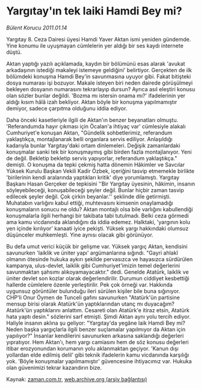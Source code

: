 # Yargıtay'ın tek laiki Hamdi Bey mi?

*Bülent Korucu 2011.01.14*

<td class="columnist-detail">
<p>Yargıtay 8. Ceza Dairesi üyesi Hamdi Yaver Aktan ismi yeniden gündemde. Yine konumu ile uyuşmayan cümlelerin yer aldığı bir ses kaydı internete düştü.</p>
<p>
<div id="haberMetinDiv">
<p>Aktan yaptığı yazılı açıklamada, kaydın bir bölümünü esas alarak 'avukat arkadaşının istediği makaleyi istemeye geldiğini' belirtiyor. Gerçekten de ilk bölümdeki konuşma Hamdi Bey'in savunmasına uyuyor gibi. Fakat bitişteki dosya numarası işi bozuyor. Makale isteyen biri neden dairede görüşülmeyi bekleyen dosyanın numarasını tekrarlayıp dursun? Ayrıca asıl eleştiri konusu olan sözler bunlar değildi. 'Bozma mı istersin onama mı?' ifadelerinin yer aldığı kısım hâlâ izah bekliyor. Aktan böyle bir konuşma yapılmamıştır demiyor, sadece çarpıtma olduğunu iddia ediyor.
<p>Daha önceki kasetleriyle ilgili de Aktan'ın benzer beyanatları olmuştu. 'Referandumda hayır çıkması için Öcalan'a ihtiyaç var' cümlesiyle alakalı Cumhuriyet'e konuşan Aktan, "Gündelik sohbetlerimiz, referandum yaklaştıkça, montajlanarak belli organlara servis ediliyor. Anlaşıldığı kadarıyla bunlar Yargıtay'daki ortam dinlemeleri. Değişik zamanlardaki konuşmalar sanki tek bir konuşmaymış gibi birden fazla montajlanıyor. Yeni de değil. Bekletip bekletip servis yapıyorlar, referandum yaklaştıkça." demişti. O konuşma da tepki çekmiş hatta dönemin Hâkimler ve Savcılar Yüksek Kurulu Başkan Vekili Kadir Özbek, içeriğini tasvip etmemekle birlikte 'birilerinin kendi aralarında yaptıkları kritik' diye yorumlamıştı. Yargıtay Başkanı Hasan Gerçeker de tepkisini ''Bir Yargıtay üyesinin, hâkimin, insanın söyleyebileceği, konuşabileceği şeyler değil. Bunlar hiçbir zaman tasvip edilecek şeyler değil. Çok çirkin beyanlar.'' şeklinde dile getirmişti. Muhatabın varlığını kabul ettiği, muhtevasını kimsenin onaylamadığı konuşmaların sonucu ne oldu? Aktan montajlı olsa bile varlığını kabullendiği konuşmalarla ilgili herhangi bir takibata tabi tutulmadı. Belki ceza görmedi ama kamu vicdanında aklandığını da iddia edemez. Halktaki, 'yargının kolu yen içinde kırılıyor' kanaati iyice pekişti. Yüksek yargı hakkındaki olumsuz düşünceler muhkemleşti. Yine aynısı olacak gibi görünüyor.
<p>Bu defa umut verici küçük bir gelişme var. Yüksek yargıç Aktan, kendisini savunurken 'laiklik ve üniter yapı' argümanlarına sığındı. "Gayri ahlakî olmanın ötesinde hukuka aykırı şekilde pervasızca ve hayasızca sürdürülen kampanya, ulus-devlet, laiklik gibi Cumhuriyet'imizin temel değerlerini savunmaktan şahsımı alıkoyamayacaktır." dedi. Genelde Atatürk, laiklik ve üniter devlet son kozlar olarak değerlendirilir. Durumun ciddiyet kesbettiği hallerde cümlelere özenle yerleştirilir. Pek çok örneği var. Hakkında uygunsuz görüntüler bulunduğu ileri sürülen kişiler bile buna sığınıyor. CHP'li Onur Öymen de Tunceli gafını savunurken "Atatürk'ün partisine mensup birisi olarak Atatürk'ün yaptıklarından utanç mı duyacağım? Atatürk'ün yaptıklarını anlattım. Cesareti olan Atatürk'e itiraz etsin, Atatürk hata yaptı desin." sözlerini sarf etmişti. Şimdi Aktan aynı yolu tercih ediyor. Haliyle insanın aklına şu geliyor: "Yargıtay'da yegâne laik Hamdi Bey mi? Neden başka yargıçlarla ilgili benzer suçlamalar yapılmıyor da Aktan için yapılıyor?" İnsanlar kendilerini savunurken arkasına saklandığı değerleri yıpratıyor. Hem Aktan'ı, hem yargı camiasını hem de söz konusu değerleri itibar erozyonundan korumanın yolu aklanmaktan geçiyor. 'Kanun dışı yollardan elde edilmiş delil' gibi teknik ifadelerin kamu vicdanında karşılığı yok. 'Böyle konuşmalar yapılmamıştır' güvencesine ihtiyacımız var. Hukuka olan güvenimizi tekrar kazandırın bize. </p></p></p></div>
</p>
<a href="http://web.archive.org/web/20110118041959/mailto:b.korucu@zaman.com.tr">
</a></td>

Kaynak: [zaman.com.tr](http://zaman.com.tr/yazar.do?yazino=1078586), [web.archive.org (arşiv bağlantısı)](http://web.archive.org/web/20110118041959/http://www.zaman.com.tr:80/yazar.do?yazino=1078586)
